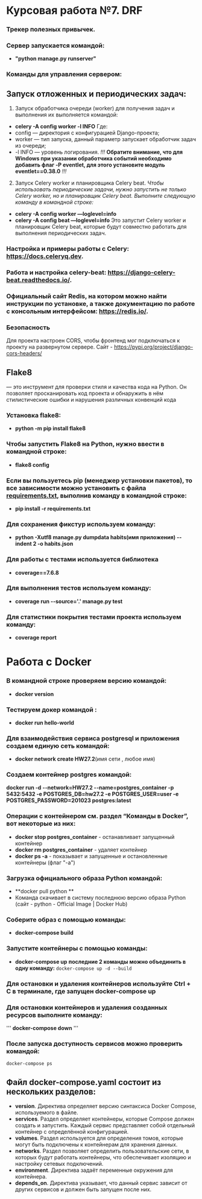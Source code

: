 # Курсовая работа №7. DRF
### Трекер полезных привычек.

### Сервер запускается командой:
- **"python manage.py runserver"**

### Команды для управления сервером:

## Запуск отложенных и периодических задач:
1. Запуск обработчика очереди (worker) для получения задач и выполнения их выполняется командой:
- **celery -A config worker -l INFO**
Где:
- config — директория с конфигурацией Django-проекта;
- worker — тип запуска, данный параметр запускает обработчик задач из очереди;
- -l INFO — уровень логирования.
*!!!* **Обратите внимание, что для Windows при указании обработчика событий необходимо добавить флаг -P eventlet, для этого установите модуль eventlet==0.38.0** *!!!*
2. Запуск Celery worker и планировщика Celery beat.
*Чтобы использовать периодические задачи, нужно запустить не только Celery worker, но и планировщик Celery beat. Выполните следующую команду в командной строке:*
- **celery -A config worker —loglevel=info**
- **celery -A config beat —loglevel=info**
Это запустит Celery worker и планировщик Celery beat, которые будут совместно работать для выполнения периодических задач.

### Настройка и примеры работы с Celery: https://docs.celeryq.dev.
### Работа и настройка celery-beat: https://django-celery-beat.readthedocs.io/. 
### Официальный сайт Redis, на котором можно найти инструкции по установке, а также документацию по работе с консольным интерфейсом: https://redis.io/. 

### Безопасность
Для проекта настроен CORS, чтобы фронтенд мог подключаться к проекту на развернутом сервере.
Сайт - https://pypi.org/project/django-cors-headers/

## Flake8
— это инструмент для проверки стиля и качества кода на Python. 
Он позволяет просканировать код проекта и обнаружить в нём стилистические ошибки и нарушения различных конвенций кода
### Установка flake8:
- **python -m pip install flake8**
### Чтобы запустить Flake8 на Python, нужно ввести в командной строке:
- **flake8 config**

### Если вы пользуетесь pip (менеджер установки пакетов), то все зависимости можно установить с файла [requirements.txt](requirements.txt), выполнив команду в командной строке: 
- **pip install -r requirements.txt**

### Для сохранения фикстур используем команду:
- **python -Xutf8 manage.py dumpdata habits(имя приложения) --indent 2 -o habits.json**

### Для работы с тестами используется библиотека 
- **coverage==7.6.8**

### Для выполнения тестов используем команду:
- **coverage run --source='.' manage.py test**

### Для статистики покрытия тестами проекта используем команду:
- **coverage report**

# Работа с Docker
### В командной строке проверяем версию командой:  
- **docker version**
### Тестируем докер командой :  
- **docker run hello-world**
### Для взаимодействия сервиса postgresql и приложения создаем единую сеть командой:  
- **docker network create HW27.2**(имя сети , любое имя)
### Создаем контейнер postgres командой: 
**docker run -d --network=HW27.2 --name=postgres_container -p 5432:5432 -e POSTGRES_DB=hw27.2 -e POSTGRES_USER=user -e POSTGRES_PASSWORD=201023 postgres:latest**
### Операции с контейнером см. раздел “Команды в Docker”, вот некоторые из них:
- **docker stop postgres_container** - останавливает запущенный контейнер
- **docker rm postgres_container** - удаляет контейнер
- **docker ps -a** - показывает и запущенные и остановленные контейнеры (флаг "-а")
### Загрузка официального образа Python командой: 
- **docker pull python **
- Команда скачивает в систему последнюю версию образа Python (сайт -  python - Official Image | Docker Hub)
### Соберите образ с помощью команды:
- **docker-compose build**
### Запустите контейнеры с помощью команды:
- **docker-compose up**
**последние 2 команды можно объединить в одну команду:**
```docker-compose up -d --build```
### Для остановки и удаления контейнеров используйте Ctrl + C в терминале, где запущен **docker-compose up**
### Для остановки контейнеров и удаления созданных ресурсов выполните команду:
'''
**docker-compose down**
'''
### После запуска доступность сервисов можно проверить командой:
```
docker-compose ps
```

## Файл docker-compose.yaml состоит из нескольких разделов:
- **version**. Директива определяет версию синтаксиса Docker Compose, используемого в файле. 
- **services**. Раздел определяет контейнеры, которые Compose должен создать и запустить. Каждый сервис представляет собой отдельный контейнер с определённой конфигурацией. 
- **volumes**. Раздел используется для определения томов, которые могут быть подключены к контейнерам для хранения данных. 
- **networks**. Раздел позволяет определить пользовательские сети, в которых будут работать контейнеры, что обеспечивает изоляцию и настройку сетевых подключений. 
- **environment**. Директива задаёт переменные окружения для контейнера. 
- **depends_on**. Директива указывает, что данный сервис зависит от других сервисов и должен быть запущен после них. 
